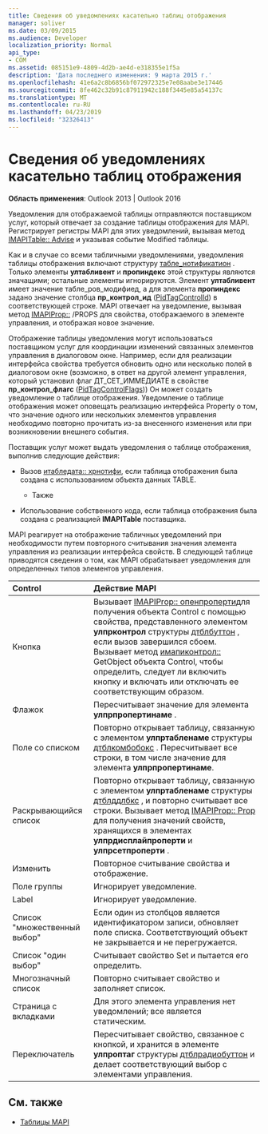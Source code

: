 ```yaml
---
title: Сведения об уведомлениях касательно таблиц отображения
manager: soliver
ms.date: 03/09/2015
ms.audience: Developer
localization_priority: Normal
api_type:
- COM
ms.assetid: 085151e9-4809-4d2b-ae4d-e318355e1f5a
description: 'Дата последнего изменения: 9 марта 2015 г.'
ms.openlocfilehash: 41e6a2c8b6856bf072972325e7e08aabe3e17446
ms.sourcegitcommit: 8fe462c32b91c87911942c188f3445e85a54137c
ms.translationtype: MT
ms.contentlocale: ru-RU
ms.lasthandoff: 04/23/2019
ms.locfileid: "32326413"
---
```

# <a name="about-display-table-notifications"></a>Сведения об уведомлениях касательно таблиц отображения

**Область применения**: Outlook 2013 | Outlook 2016 
  
Уведомления для отображаемой таблицы отправляются поставщиком услуг, который отвечает за создание таблицы отображения для MAPI. Регистрирует регистры MAPI для этих уведомлений, вызывая метод [IMAPITable:: Advise](imapitable-advise.md) и указывая событие Modified таблицы. 
  
Как и в случае со всеми табличными уведомлениями, уведомления таблицы отображения включают структуру [табле_нотификатион](table_notification.md) . Только элементы **ултабливент** и **пропиндекс** этой структуры являются значащими; остальные элементы игнорируются. Элемент **ултабливент** имеет значение табле_ров_модифиед, а для элемента **пропиндекс** задано значение столбца **пр_контрол_ид** ([PidTagControlId](pidtagcontrolid-canonical-property.md)) в соответствующей строке. MAPI отвечает на уведомление, вызывая метод [IMAPIProp::](imapiprop-getprops.md) /PROPS для свойства, отображаемого в элементе управления, и отображая новое значение. 
  
Отображение таблицы уведомления могут использоваться поставщиком услуг для координации изменений связанных элементов управления в диалоговом окне. Например, если для реализации интерфейса свойства требуется обновить одно или несколько полей в диалоговом окне (возможно, в ответ на другой элемент управления, который установил флаг ДТ_СЕТ_ИММЕДИАТЕ в свойстве **пр_контрол_флагс** ([PidTagControlFlags](pidtagcontrolflags-canonical-property.md))) Он может создать уведомление о таблице отображения. Уведомление о таблице отображения может оповещать реализацию интерфейса Property о том, что значение одного или нескольких элементов управления необходимо повторно прочитать из-за внесенного изменения или при возникновении внешнего события. 
  
Поставщик услуг может выдать уведомления о таблице отображения, выполнив следующие действия:
  
- Вызов [итабледата:: хрнотифи](itabledata-hrnotify.md), если таблица отображения была создана с использованием объекта данных TABLE.
    
    - Также
    
- Использование собственного кода, если таблица отображения была создана с реализацией **IMAPITable** поставщика. 
    
MAPI реагирует на отображение табличных уведомлений при необходимости путем повторного считывания значения элемента управления из реализации интерфейса свойств. В следующей таблице приводятся сведения о том, как MAPI обрабатывает уведомления для определенных типов элементов управления.
  
|**Control**|**Действие MAPI**|
|:-----|:-----|
|Кнопка  <br/> |Вызывает [IMAPIProp:: опенпроперти](imapiprop-openproperty.md)для получения объекта Control с помощью свойства, представленного элементом **улпрконтрол** структуры [дтблбуттон](dtblbutton.md) , если вызов завершился сбоем. Вызывает метод [имапиконтрол::](imapicontrol-getstate.md) GetObject объекта Control, чтобы определить, следует ли включить кнопку и включать или отключать ее соответствующим образом.  <br/> |
|Флажок  <br/> |Пересчитывает значение для элемента **улпрпропертинаме** .  <br/> |
|Поле со списком  <br/> |Повторно открывает таблицу, связанную с элементом **улпртабленаме** структуры [дтблкомбобокс](dtblcombobox.md) . Пересчитывает все строки, в том числе значение для элемента **улпрпропертинаме**.  <br/> |
|Раскрывающийся список  <br/> |Повторно открывает таблицу, связанную с элементом **улпртабленаме** структуры [дтблддлбкс](dtblddlbx.md) , и повторно считывает все строки. Вызывает метод [IMAPIProp:: Prop](imapiprop-getprops.md) для получения значений свойств, хранящихся в элементах **улпрдисплайпроперти** и **улпрсетпроперти** .  <br/> |
|Изменить  <br/> |Повторное считывание свойства и отображение.  <br/> |
|Поле группы  <br/> |Игнорирует уведомление.  <br/> |
|Label  <br/> |Игнорирует уведомление.  <br/> |
|Список "множественный выбор"  <br/> |Если один из столбцов является идентификатором записи, обновляет поле списка. Соответствующий объект не закрывается и не перегружается.  <br/> |
|Список "один выбор"  <br/> |Считывает свойство Set и пытается его определить.  <br/> |
|Многозначный список  <br/> |Повторно считывает свойство и заполняет список.  <br/> |
|Страница с вкладками  <br/> |Для этого элемента управления нет уведомлений; все является статическим.  <br/> |
|Переключатель  <br/> |Пересчитывает свойство, связанное с кнопкой, и хранится в элементе **улпроптаг** структуры [дтблрадиобуттон](dtblradiobutton.md) и делает соответствующий выбор с элементами управления.  <br/> |
   
## <a name="see-also"></a>См. также

- [Таблицы MAPI](mapi-tables.md)

